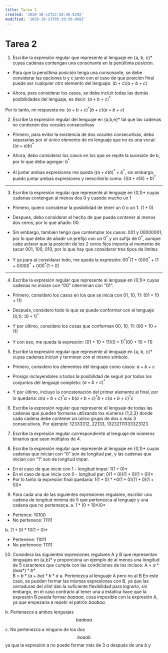 ```yaml
---
title: Tarea 2
created: '2020-10-12T22:50:40.829Z'
modified: '2020-10-13T05:10:50.068Z'
---
```


# Tarea 2
1. Escribe la expresión regular que represente al lenguaje en {a, b, c}* cuyas cadenas contengan una consonante en la penúltima posición.

- Para que la penúltima posición tenga una consonante, se debe considerar las opciones b y c junto con el caso de que posición final puede ser cualquier otro elemento del lenguaje: $(b+c)(a+b+c)$

- Ahora, para considerar los casos, se debe incluir todas las demás posibilidades del lenguaje, es decir: $(a+b+c)^*$

Por lo tanto, mi respuesta es: $(a+b+c)^*(b+c)(a+b+c)$

2. Escribe la expresión regular del lenguaje en {a,b,e}* tal que las cadenas no contienen dos vocales consecutivas

- Primero, para evitar la existencia de dos vocales consecutivas, debo separarlas por el único elemento de mi lenguaje que no es una vocal: $((a+e)b)^*$

- Ahora, debo considerar los casos en los que se repite la sucesión de b, por lo que debo agregar:
$b^*$

- Al juntar ambas expresiones me queda $((a+e)b)^*+b^*$, sin embargo, puedo juntar ambas expresiones y reescribirlo como: $(((a+e)b)+b)^*$

***************************************************************************************************
3. Escribe  la expresión regular que  represente al lenguaje  en {0,1}* cuyas cadenas contengan al menos dos 0 y cuando mucho un 1

- Primero, quiero considerar la posibilidad de tener un 0 o un 1: $(1+0)$

- Despues, debo considerar el hecho de que puede contener al menos dos ceros, por lo que añado: 00.

- Sin embargo, también tengo que contemplar los casos: $001$ y $00000001$, por lo que debo de añadir un prefijo con un $0^*$ y un sufijo de $0^*$, aunque cabe aclarar que la posición de los 2 ceros fijos importa al momento de sacar $001$, $100$, $010$, por lo que hay que considerar tres tipos de limites
- Y ya para al considarar todo, me queda la expresión: $00^*(1+0)00^* + (1+0)000^* + 000^*(1+0)$
***************************************************************************************************
4. Escribe la expresión regular que represente al lenguaje en {0,1}* cuyas cadenas no inician con “00” niterminan con “01”.

- Primero, considero los casos en los que se inicia con 01, 10, 11: $(01+10+11)$

- Después, considero todo lo que se puede conformar con el lenguaje {0,1}: $(0+1)^*$

- Y por último, considero los cosas que conforman 00, 10, 11: $(00+10+11)$

- Y con eso, me queda la expresión: $(01+10+11)(0+1)^*(00+10+11)$

5. Escribe  la  expresión  regular  que  represente  al  lenguaje  en {a,  b,  c}*  cuyas  cadenas  inician y  terminan con el mismo símbolo.

- Primero, considero los elementos del lenguaje como casos: $a + b + c$

- Prosigo incluyendoles a todos la posibilidad de seguir por todos los conjuntos del lenguaje completo: $(a+b+c)^*$

- Y por último, incluyo la concatenación del primer elemento al final, por lo quedaría: $a(a+b+c)^*a+b(a+b+c)^*b+c(a+b+c)^*c$

6. Escribe la expresión regular que represente el lenguaje de todas las cadenas que pueden formarse utilizando los números {1,2,3} donde cada cadena debe contener un único grupo de dos o más 3 consecutivos. Por ejemplo: 12333312, 22133, 13232111333323123

7. Escribe la expresión regular correspondiente al lenguaje de números binarios que sean múltiplos de 4.

8. Escribe la expresión regular que represente al lenguaje en {0,1}* cuyas cadenas que inician con “0” son de longitud par,  y las cadenas que inician con “1” son de longitud impar.
- En el caso de que inicie con $1$ - longitud impar: $1(1+0)*$
- En el caso de que inicie con $0$ - longitud par: $0(1+0)((1+0)(1+0))*$
- Por lo tanto la expresión final quedaria: $1(1+0)* + 0(1+0)((1+0)(1+0))*$

9. Para  cada  una  de  las  siguientes  expresiones  regulares,  escribir  una  cadena  de  longitud  mínima  de  5  que pertenezca al lenguaje y una cadena que no pertenezca.
a. $1* (0+10*) 0*$
- Pertence: $10100$
- No pertenece: $11111$

b. $(1 + 0)*10 (1 + 0)*$
- Pertenece: $11011$
- No pertenece: $11111$

10. Considera  las  siguientes  expresiones  regulares  A y  B  que  representan  lenguajes  en  {a,b}* y  proporciona  un ejemplo de al menos una longitud de 5 caracteres que cumpla con las condiciones de los incisos:
A = $a*(baa*)*b*$                  
B = $b*(a+ba)*b*a$ 
a. Pertenezca al lenguaje A pero no al B
En este caso, se pueden formar las mismas expresiones con B, ya que las cerraduras del clint dan la suficiente flexibilidad para lograrlo, sin embargo, en el caso contrario al tener una a estatica hace que la expresión B pueda formar $baaaaa$, cosa imposible con la expresión A, ya que empezaria a repetir el patrón $baabaa$.

b. Pertenezca a ambos lenguajes
$$baabaa$$

c. No pertenezca a ninguno de los dos 
$$baaab$$ ya que la expresión a no puede formar más de 3 $a$ después de una $b$ y  
